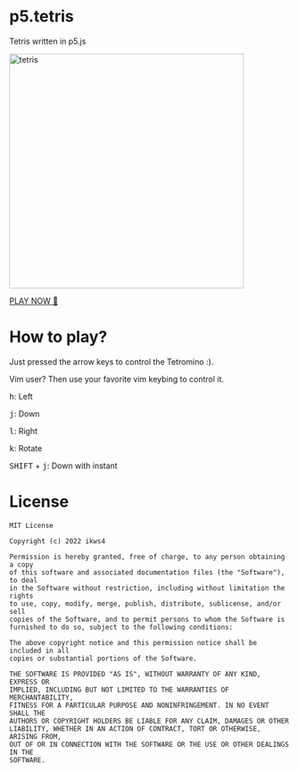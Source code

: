 # p5.tetris

Tetris written in p5.js

<img width="420" alt="tetris" src="https://user-images.githubusercontent.com/47056144/158307610-3ba27425-b4c1-4bdd-8396-612be4b44a91.png">

[PLAY NOW 🚀](https://ikws4.github.io/p5.tetris/)

# How to play?

Just pressed the arrow keys to control the Tetromino :).

Vim user? Then use your favorite vim keybing to control it.

<kbd>h</kbd>: Left

<kbd>j</kbd>: Down

<kbd>l</kbd>: Right

<kbd>k</kbd>: Rotate

<kbd>SHIFT</kbd> + <kbd>j</kbd>: Down with instant

# License

```
MIT License

Copyright (c) 2022 ikws4

Permission is hereby granted, free of charge, to any person obtaining a copy
of this software and associated documentation files (the "Software"), to deal
in the Software without restriction, including without limitation the rights
to use, copy, modify, merge, publish, distribute, sublicense, and/or sell
copies of the Software, and to permit persons to whom the Software is
furnished to do so, subject to the following conditions:

The above copyright notice and this permission notice shall be included in all
copies or substantial portions of the Software.

THE SOFTWARE IS PROVIDED "AS IS", WITHOUT WARRANTY OF ANY KIND, EXPRESS OR
IMPLIED, INCLUDING BUT NOT LIMITED TO THE WARRANTIES OF MERCHANTABILITY,
FITNESS FOR A PARTICULAR PURPOSE AND NONINFRINGEMENT. IN NO EVENT SHALL THE
AUTHORS OR COPYRIGHT HOLDERS BE LIABLE FOR ANY CLAIM, DAMAGES OR OTHER
LIABILITY, WHETHER IN AN ACTION OF CONTRACT, TORT OR OTHERWISE, ARISING FROM,
OUT OF OR IN CONNECTION WITH THE SOFTWARE OR THE USE OR OTHER DEALINGS IN THE
SOFTWARE.
```
